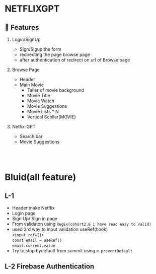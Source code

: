 # NETFLIXGPT

## 🧠 Features

1. Login/SignUp

   - Sign/Sigup the form
   - redirecting the page browse page
   - after authentication of redirect on url of Browse page

2. Browse Page

   - Header
   - Main Movie
     - Talier of movie background
     - Movie Title
     - Movie Watch
     - Movie Suggestions
     - Movie Lists \* N
     - Vertical Scoller(MOVIE)

3. Netfix-GPT
   - Search bar
   - Movie Suggestions

<br>
<br>

# Bluid(all feature)

## L-1

- Header make Netflix
- Login page
- Sign Up/ Sign in page
- From validaton using `RegEx(cohort2.0 i have read easy to valid)`
- used 2rd way to input validation useRef(hook) <br>
  `<input ref={}>` <br>
  `const email = useRef()` <br>
  `email.current.value` <br>
- Try to stop bydefault from summit using `e.preventDefault`

## L-2 Firebase Authentication
